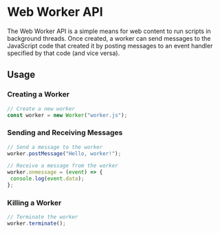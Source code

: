 # Web Worker API

The Web Worker API is a simple means for web content to run scripts in background threads. Once created, a worker can send messages to the JavaScript code that created it by posting messages to an event handler specified by that code (and vice versa).

## Usage

### Creating a Worker

```javascript
// Create a new worker
const worker = new Worker("worker.js");
```

### Sending and Receiving Messages

```javascript
// Send a message to the worker
worker.postMessage("Hello, worker!");

// Receive a message from the worker
worker.onmessage = (event) => {
 console.log(event.data);
};
```

### Killing a Worker

```javascript
// Terminate the worker
worker.terminate();
```

